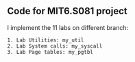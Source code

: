 ## Code for MIT6.S081 project

I implement the 11 labs on different branch:

	1. Lab Utilities: my_util
	2. Lab System calls: my_syscall
	3. Lab Page tables: my_pgtbl

